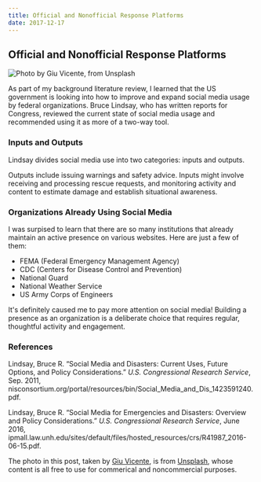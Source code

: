 ```yaml
---
title: Official and Nonofficial Response Platforms
date: 2017-12-17
---
```


## Official and Nonofficial Response Platforms

![Photo by Giu Vicente, from Unsplash]({{'/img/giu-vicente-353330.jpg'|prepend:site.baseurl}})

As part of my background literature review, I learned that the US government is looking into how to improve and expand social media usage by federal organizations. Bruce Lindsay, who has written reports for Congress, reviewed the current state of social media usage and recommended using it as more of a two-way tool.

### Inputs and Outputs

Lindsay divides social media use into two categories: inputs and outputs.

Outputs include issuing warnings and safety advice. Inputs might involve receiving and processing rescue requests, and monitoring activity and content to estimate damage and establish situational awareness.

### Organizations Already Using Social Media

I was surpised to learn that there are so many institutions that already maintain an active presence on various websites. Here are just a few of them:

- FEMA (Federal Emergency Management Agency)
- CDC (Centers for Disease Control and Prevention)
- National Guard
- National Weather Service
- US Army Corps of Engineers

It's definitely caused me to pay more attention on social media! Building a presence as an organization is a deliberate choice that requires regular, thoughtful activity and engagement.

### References

Lindsay, Bruce R. “Social Media and Disasters: Current Uses, Future Options, and Policy Considerations.” *U.S. Congressional Research Service*, Sep. 2011, nisconsortium.org/portal/resources/bin/Social_Media_and_Dis_1423591240.pdf.

Lindsay, Bruce R. “Social Media for Emergencies and Disasters: Overview and Policy Considerations.” *U.S. Congressional Research Service*, June 2016, ipmall.law.unh.edu/sites/default/files/hosted_resources/crs/R41987_2016-06-15.pdf.

The photo in this post, taken by [Giu Vicente](https://unsplash.com/photos/c7Ev87qEkRc), is from [Unsplash](https://unsplash.com/license), whose content is all free to use for commerical and noncommercial purposes.